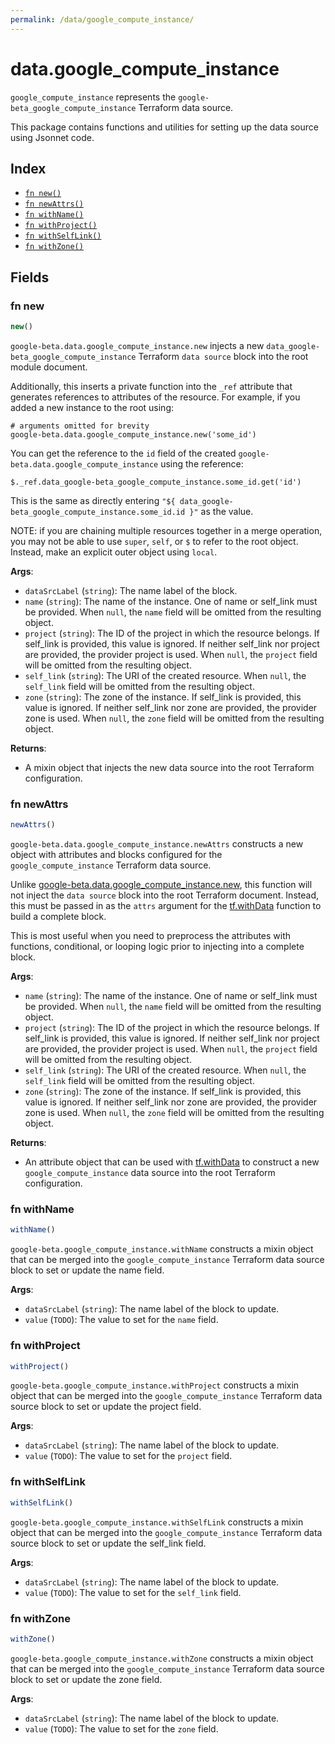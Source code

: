 ```yaml
---
permalink: /data/google_compute_instance/
---
```


# data.google_compute_instance

`google_compute_instance` represents the `google-beta_google_compute_instance` Terraform data source.



This package contains functions and utilities for setting up the data source using Jsonnet code.


## Index

* [`fn new()`](#fn-new)
* [`fn newAttrs()`](#fn-newattrs)
* [`fn withName()`](#fn-withname)
* [`fn withProject()`](#fn-withproject)
* [`fn withSelfLink()`](#fn-withselflink)
* [`fn withZone()`](#fn-withzone)

## Fields

### fn new

```ts
new()
```


`google-beta.data.google_compute_instance.new` injects a new `data_google-beta_google_compute_instance` Terraform `data source`
block into the root module document.

Additionally, this inserts a private function into the `_ref` attribute that generates references to attributes of the
resource. For example, if you added a new instance to the root using:

    # arguments omitted for brevity
    google-beta.data.google_compute_instance.new('some_id')

You can get the reference to the `id` field of the created `google-beta.data.google_compute_instance` using the reference:

    $._ref.data_google-beta_google_compute_instance.some_id.get('id')

This is the same as directly entering `"${ data_google-beta_google_compute_instance.some_id.id }"` as the value.

NOTE: if you are chaining multiple resources together in a merge operation, you may not be able to use `super`, `self`,
or `$` to refer to the root object. Instead, make an explicit outer object using `local`.

**Args**:
  - `dataSrcLabel` (`string`): The name label of the block.
  - `name` (`string`): The name of the instance. One of name or self_link must be provided. When `null`, the `name` field will be omitted from the resulting object.
  - `project` (`string`): The ID of the project in which the resource belongs. If self_link is provided, this value is ignored. If neither self_link nor project are provided, the provider project is used. When `null`, the `project` field will be omitted from the resulting object.
  - `self_link` (`string`): The URI of the created resource. When `null`, the `self_link` field will be omitted from the resulting object.
  - `zone` (`string`): The zone of the instance. If self_link is provided, this value is ignored. If neither self_link nor zone are provided, the provider zone is used. When `null`, the `zone` field will be omitted from the resulting object.

**Returns**:
- A mixin object that injects the new data source into the root Terraform configuration.


### fn newAttrs

```ts
newAttrs()
```


`google-beta.data.google_compute_instance.newAttrs` constructs a new object with attributes and blocks configured for the `google_compute_instance`
Terraform data source.

Unlike [google-beta.data.google_compute_instance.new](#fn-googlecomputeinstancenew), this function will not inject the `data source`
block into the root Terraform document. Instead, this must be passed in as the `attrs` argument for the
[tf.withData](https://github.com/tf-libsonnet/core/tree/main/docs#fn-withdata) function to build a complete block.

This is most useful when you need to preprocess the attributes with functions, conditional, or looping logic prior to
injecting into a complete block.

**Args**:
  - `name` (`string`): The name of the instance. One of name or self_link must be provided. When `null`, the `name` field will be omitted from the resulting object.
  - `project` (`string`): The ID of the project in which the resource belongs. If self_link is provided, this value is ignored. If neither self_link nor project are provided, the provider project is used. When `null`, the `project` field will be omitted from the resulting object.
  - `self_link` (`string`): The URI of the created resource. When `null`, the `self_link` field will be omitted from the resulting object.
  - `zone` (`string`): The zone of the instance. If self_link is provided, this value is ignored. If neither self_link nor zone are provided, the provider zone is used. When `null`, the `zone` field will be omitted from the resulting object.

**Returns**:
  - An attribute object that can be used with [tf.withData](https://github.com/tf-libsonnet/core/tree/main/docs#fn-withdata) to construct a new `google_compute_instance` data source into the root Terraform configuration.


### fn withName

```ts
withName()
```

`google-beta.google_compute_instance.withName` constructs a mixin object that can be merged into the `google_compute_instance`
Terraform data source block to set or update the name field.



**Args**:
  - `dataSrcLabel` (`string`): The name label of the block to update.
  - `value` (`TODO`): The value to set for the `name` field.


### fn withProject

```ts
withProject()
```

`google-beta.google_compute_instance.withProject` constructs a mixin object that can be merged into the `google_compute_instance`
Terraform data source block to set or update the project field.



**Args**:
  - `dataSrcLabel` (`string`): The name label of the block to update.
  - `value` (`TODO`): The value to set for the `project` field.


### fn withSelfLink

```ts
withSelfLink()
```

`google-beta.google_compute_instance.withSelfLink` constructs a mixin object that can be merged into the `google_compute_instance`
Terraform data source block to set or update the self_link field.



**Args**:
  - `dataSrcLabel` (`string`): The name label of the block to update.
  - `value` (`TODO`): The value to set for the `self_link` field.


### fn withZone

```ts
withZone()
```

`google-beta.google_compute_instance.withZone` constructs a mixin object that can be merged into the `google_compute_instance`
Terraform data source block to set or update the zone field.



**Args**:
  - `dataSrcLabel` (`string`): The name label of the block to update.
  - `value` (`TODO`): The value to set for the `zone` field.
